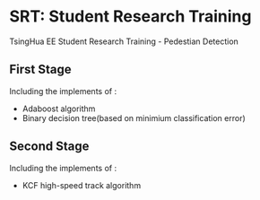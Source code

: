 # SRT: Student Research Training
TsingHua EE Student Research Training - Pedestian Detection

## First Stage
Including the implements of :
- Adaboost algorithm
- Binary decision tree(based on minimium classification error)

## Second Stage
Including the implements of :
- KCF high-speed track algorithm
